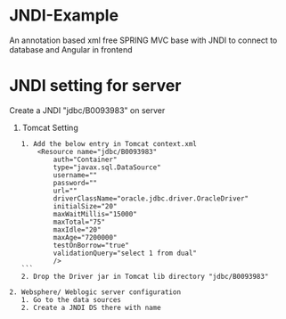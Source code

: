 # JNDI-Example
An annotation based xml free SPRING MVC base with JNDI to connect to database and Angular in frontend

# JNDI setting for server

  Create a JNDI "jdbc/B0093983" on server
  
  1. Tomcat Setting
   ```
      1. Add the below entry in Tomcat context.xml
          <Resource name="jdbc/B0093983"
              auth="Container"
              type="javax.sql.DataSource"
              username=""
              password=""
              url=""
              driverClassName="oracle.jdbc.driver.OracleDriver"
              initialSize="20"
              maxWaitMillis="15000"
              maxTotal="75"
              maxIdle="20"
              maxAge="7200000"
              testOnBorrow="true"
              validationQuery="select 1 from dual"
              />
      ```        
      2. Drop the Driver jar in Tomcat lib directory "jdbc/B0093983"
      
  2. Websphere/ Weblogic server configuration
      1. Go to the data sources
      2. Create a JNDI DS there with name 
